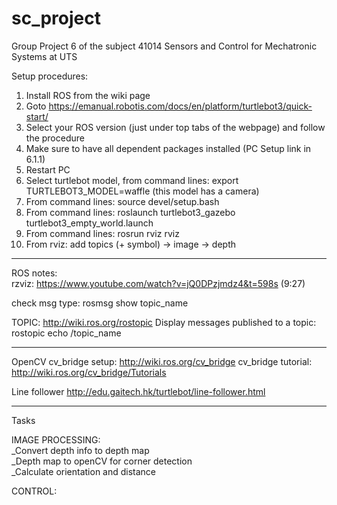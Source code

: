 # sc_project
Group Project 6 of the subject 41014 Sensors and Control for Mechatronic Systems at UTS

Setup procedures:
1) Install ROS from the wiki page
2) Goto https://emanual.robotis.com/docs/en/platform/turtlebot3/quick-start/
3) Select your ROS version (just under top tabs of the webpage) and follow the procedure
4) Make sure to have all dependent packages installed (PC Setup link in 6.1.1)
5) Restart PC
6) Select turtlebot model, from command lines: export TURTLEBOT3_MODEL=waffle (this model has a camera)
6) From command lines: source devel/setup.bash
7) From command lines: roslaunch turtlebot3_gazebo turtlebot3_empty_world.launch
8) From command lines: rosrun rviz rviz
9) From rviz: add topics (+ symbol) -> image -> depth


-----------------------

ROS notes:  
rzviz: https://www.youtube.com/watch?v=jQ0DPzjmdz4&t=598s (9:27)

check msg type: rosmsg show topic_name

TOPIC: http://wiki.ros.org/rostopic
Display messages published to a topic: rostopic echo /topic_name


-----------------------
OpenCV
cv_bridge setup: http://wiki.ros.org/cv_bridge
cv_bridge tutorial: http://wiki.ros.org/cv_bridge/Tutorials

Line follower http://edu.gaitech.hk/turtlebot/line-follower.html


-----------------------
Tasks

IMAGE PROCESSING:  
_Convert depth info to depth map  
_Depth map to openCV for corner detection  
_Calculate orientation and distance  

CONTROL:




